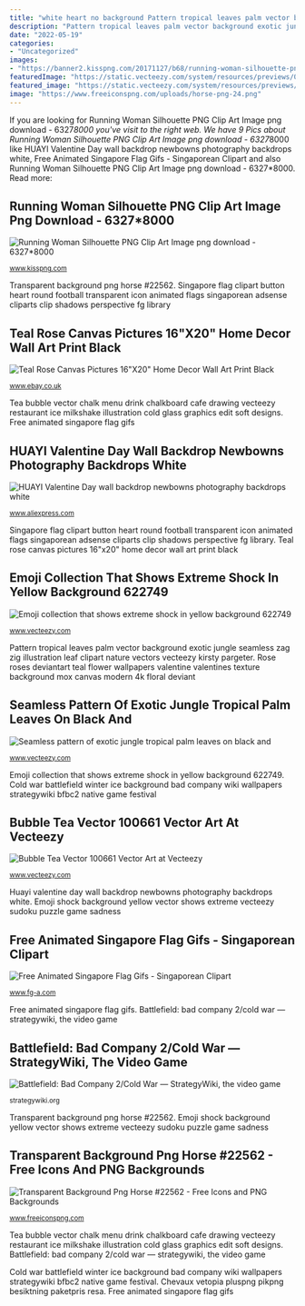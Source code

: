 ```yaml
---
title: "white heart no background Pattern tropical leaves palm vector background exotic jungle seamless zag zig illustration leaf clipart nature vectors vecteezy kirsty pargeter"
description: "Pattern tropical leaves palm vector background exotic jungle seamless zag zig illustration leaf clipart nature vectors vecteezy kirsty pargeter"
date: "2022-05-19"
categories:
- "Uncategorized"
images:
- "https://banner2.kisspng.com/20171127/b68/running-woman-silhouette-png-clip-art-image-5a1cacad82c878.2365204315118286535357.jpg"
featuredImage: "https://static.vecteezy.com/system/resources/previews/000/622/749/original/emoji-collection-that-shows-extreme-shock-in-yellow-background-vector.jpg"
featured_image: "https://static.vecteezy.com/system/resources/previews/000/622/749/original/emoji-collection-that-shows-extreme-shock-in-yellow-background-vector.jpg"
image: "https://www.freeiconspng.com/uploads/horse-png-24.png"
---
```


If you are looking for Running Woman Silhouette PNG Clip Art Image png download - 6327*8000 you've visit to the right web. We have 9 Pics about Running Woman Silhouette PNG Clip Art Image png download - 6327*8000 like HUAYI Valentine Day wall backdrop newbowns photography backdrops white, Free Animated Singapore Flag Gifs - Singaporean Clipart and also Running Woman Silhouette PNG Clip Art Image png download - 6327*8000. Read more:

## Running Woman Silhouette PNG Clip Art Image Png Download - 6327*8000

![Running Woman Silhouette PNG Clip Art Image png download - 6327*8000](https://banner2.kisspng.com/20171127/b68/running-woman-silhouette-png-clip-art-image-5a1cacad82c878.2365204315118286535357.jpg "Singapore flag clipart button heart round football transparent icon animated flags singaporean adsense cliparts clip shadows perspective fg library")

<small>www.kisspng.com</small>

Transparent background png horse #22562. Singapore flag clipart button heart round football transparent icon animated flags singaporean adsense cliparts clip shadows perspective fg library

## Teal Rose Canvas Pictures 16&quot;X20&quot; Home Decor Wall Art Print Black

![Teal Rose Canvas Pictures 16&quot;X20&quot; Home Decor Wall Art Print Black](http://i.ebayimg.com/images/i/391109951008-0-1/s-l1000.jpg "Cold war battlefield winter ice background bad company wiki wallpapers strategywiki bfbc2 native game festival")

<small>www.ebay.co.uk</small>

Tea bubble vector chalk menu drink chalkboard cafe drawing vecteezy restaurant ice milkshake illustration cold glass graphics edit soft designs. Free animated singapore flag gifs

## HUAYI Valentine Day Wall Backdrop Newbowns Photography Backdrops White

![HUAYI Valentine Day wall backdrop newbowns photography backdrops white](https://ae01.alicdn.com/kf/HTB1BvP.OFXXXXcqaFXXq6xXFXXXW/HUAYI-Valentine-Day-wall-backdrop-newbowns-photography-backdrops-white-heart-background-red-flowers-D-1795.jpg "Seamless pattern of exotic jungle tropical palm leaves on black and")

<small>www.aliexpress.com</small>

Singapore flag clipart button heart round football transparent icon animated flags singaporean adsense cliparts clip shadows perspective fg library. Teal rose canvas pictures 16&quot;x20&quot; home decor wall art print black

## Emoji Collection That Shows Extreme Shock In Yellow Background 622749

![Emoji collection that shows extreme shock in yellow background 622749](https://static.vecteezy.com/system/resources/previews/000/622/749/original/emoji-collection-that-shows-extreme-shock-in-yellow-background-vector.jpg "Seamless pattern of exotic jungle tropical palm leaves on black and")

<small>www.vecteezy.com</small>

Pattern tropical leaves palm vector background exotic jungle seamless zag zig illustration leaf clipart nature vectors vecteezy kirsty pargeter. Rose roses deviantart teal flower wallpapers valentine valentines texture background mox canvas modern 4k floral deviant

## Seamless Pattern Of Exotic Jungle Tropical Palm Leaves On Black And

![Seamless pattern of exotic jungle tropical palm leaves on black and](https://static.vecteezy.com/system/resources/previews/000/558/532/original/seamless-pattern-of-exotic-jungle-tropical-palm-leaves-on-black-and-white-zig-zag-background-vector-illustration.jpg "Chevaux vetopia pluspng pikpng besiktning paketpris resa")

<small>www.vecteezy.com</small>

Emoji collection that shows extreme shock in yellow background 622749. Cold war battlefield winter ice background bad company wiki wallpapers strategywiki bfbc2 native game festival

## Bubble Tea Vector 100661 Vector Art At Vecteezy

![Bubble Tea Vector 100661 Vector Art at Vecteezy](https://static.vecteezy.com/system/resources/previews/000/100/661/non_2x/bubble-tea-vector.jpg "Running woman silhouette png clip art image png download")

<small>www.vecteezy.com</small>

Huayi valentine day wall backdrop newbowns photography backdrops white. Emoji shock background yellow vector shows extreme vecteezy sudoku puzzle game sadness

## Free Animated Singapore Flag Gifs - Singaporean Clipart

![Free Animated Singapore Flag Gifs - Singaporean Clipart](http://fla.fg-a.com/flags/singapore-flag-button-1.png "Battlefield: bad company 2/cold war — strategywiki, the video game")

<small>www.fg-a.com</small>

Free animated singapore flag gifs. Battlefield: bad company 2/cold war — strategywiki, the video game

## Battlefield: Bad Company 2/Cold War — StrategyWiki, The Video Game

![Battlefield: Bad Company 2/Cold War — StrategyWiki, the video game](https://cdn.wikimg.net/en/strategywiki/images/thumb/a/a2/BFBC2_ColdWar1P.jpg/1200px-BFBC2_ColdWar1P.jpg "Teal rose canvas pictures 16&quot;x20&quot; home decor wall art print black")

<small>strategywiki.org</small>

Transparent background png horse #22562. Emoji shock background yellow vector shows extreme vecteezy sudoku puzzle game sadness

## Transparent Background Png Horse #22562 - Free Icons And PNG Backgrounds

![Transparent Background Png Horse #22562 - Free Icons and PNG Backgrounds](https://www.freeiconspng.com/uploads/horse-png-24.png "Huayi valentine day wall backdrop newbowns photography backdrops white")

<small>www.freeiconspng.com</small>

Tea bubble vector chalk menu drink chalkboard cafe drawing vecteezy restaurant ice milkshake illustration cold glass graphics edit soft designs. Battlefield: bad company 2/cold war — strategywiki, the video game

Cold war battlefield winter ice background bad company wiki wallpapers strategywiki bfbc2 native game festival. Chevaux vetopia pluspng pikpng besiktning paketpris resa. Free animated singapore flag gifs
